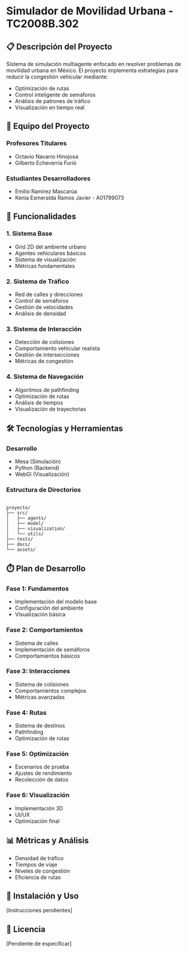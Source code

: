 # Simulador de Movilidad Urbana - TC2008B.302

## 📋 Descripción del Proyecto

Sistema de simulación multiagente enfocado en resolver problemas de movilidad urbana en México. El proyecto implementa estrategias para reducir la congestión vehicular mediante:

- Optimización de rutas
- Control inteligente de semáforos
- Análisis de patrones de tráfico
- Visualización en tiempo real

## 👥 Equipo del Proyecto

### Profesores Titulares

- Octavio Navarro Hinojosa
- Gilberto Echeverría Furió

### Estudiantes Desarrolladores

- Emilio Ramírez Mascarúa
- Kenia Esmeralda Ramos Javier - A01799073

## 🚀 Funcionalidades

### 1. Sistema Base

- Grid 2D del ambiente urbano
- Agentes vehiculares básicos
- Sistema de visualización
- Métricas fundamentales

### 2. Sistema de Tráfico

- Red de calles y direcciones
- Control de semáforos
- Gestión de velocidades
- Análisis de densidad

### 3. Sistema de Interacción

- Detección de colisiones
- Comportamiento vehicular realista
- Gestión de intersecciones
- Métricas de congestión

### 4. Sistema de Navegación

- Algoritmos de pathfinding
- Optimización de rutas
- Análisis de tiempos
- Visualización de trayectorias

## 🛠️ Tecnologías y Herramientas

### Desarrollo

- Mesa (Simulación)
- Python (Backend)
- WebGl (Visualización)

### Estructura de Directorios

```

proyecto/
├── src/
│   ├── agents/
│   ├── model/
│   ├── visualization/
│   └── utils/
├── tests/
├── docs/
└── assets/

```

## ⏱️ Plan de Desarrollo

### Fase 1: Fundamentos

- Implementación del modelo base
- Configuración del ambiente
- Visualización básica

### Fase 2: Comportamientos

- Sistema de calles
- Implementación de semáforos
- Comportamientos básicos

### Fase 3: Interacciones

- Sistema de colisiones
- Comportamientos complejos
- Métricas avanzadas

### Fase 4: Rutas

- Sistema de destinos
- Pathfinding
- Optimización de rutas

### Fase 5: Optimización

- Escenarios de prueba
- Ajustes de rendimiento
- Recolección de datos

### Fase 6: Visualización

- Implementación 3D
- UI/UX
- Optimización final

## 📊 Métricas y Análisis

- Densidad de tráfico
- Tiempos de viaje
- Niveles de congestión
- Eficiencia de rutas

## 🔧 Instalación y Uso

[Instrucciones pendientes]

## 📝 Licencia

[Pendiente de especificar]
